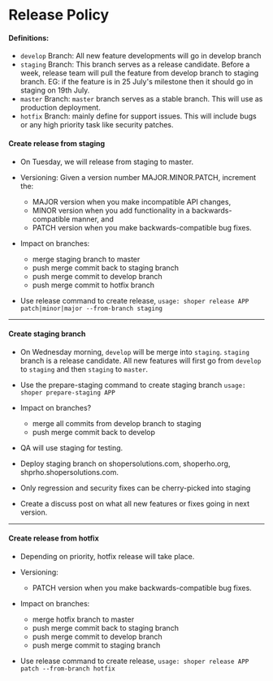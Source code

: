 # Release Policy

#### Definitions:
 - `develop` Branch: All new feature developments will go in develop branch
 - `staging` Branch: This branch serves as a release candidate. Before a week, release team will pull the feature from develop branch to staging branch.
    EG: if the feature is in 25 July's milestone then it should go in staging on 19th July.
 - `master` Branch: `master` branch serves as a stable branch. This will use as production deployment.
 - `hotfix` Branch: mainly define for support issues. This will include bugs or any high priority task like security patches.

#### Create release from staging
- On Tuesday, we will release from staging to master.

- Versioning: Given a version number MAJOR.MINOR.PATCH, increment the:
  - MAJOR version when you make incompatible API changes,
  - MINOR version when you add functionality in a backwards-compatible manner, and
  - PATCH version when you make backwards-compatible bug fixes.

- Impact on branches:
  - merge staging branch to master
  - push merge commit back to staging branch
  - push merge commit to develop branch
  - push merge commit to hotfix branch

- Use release command to create release,
``` usage: shoper release APP patch|minor|major --from-branch staging ```

---

#### Create staging branch

- On Wednesday morning, `develop` will be merge into `staging`. `staging` branch is a release candidate. All new features will first go from `develop` to `staging` and then `staging` to `master`.

- Use the prepare-staging command to create staging branch
```usage: shoper prepare-staging APP```

- Impact on branches?
  - merge all commits from develop branch to staging
  - push merge commit back to develop

- QA will use staging for testing.

- Deploy staging branch on shopersolutions.com, shoperho.org, shprho.shopersolutions.com. 

- Only regression and security fixes can be cherry-picked into staging

- Create a discuss post on what all new features or fixes going in next version.

---

#### Create release from hotfix
- Depending on priority, hotfix release will take place.

- Versioning:
  - PATCH version when you make backwards-compatible bug fixes.

- Impact on branches:
  - merge hotfix branch to master
  - push merge commit back to staging branch
  - push merge commit to develop branch
  - push merge commit to staging branch

- Use release command to create release,
``` usage: shoper release APP patch --from-branch hotfix ```
